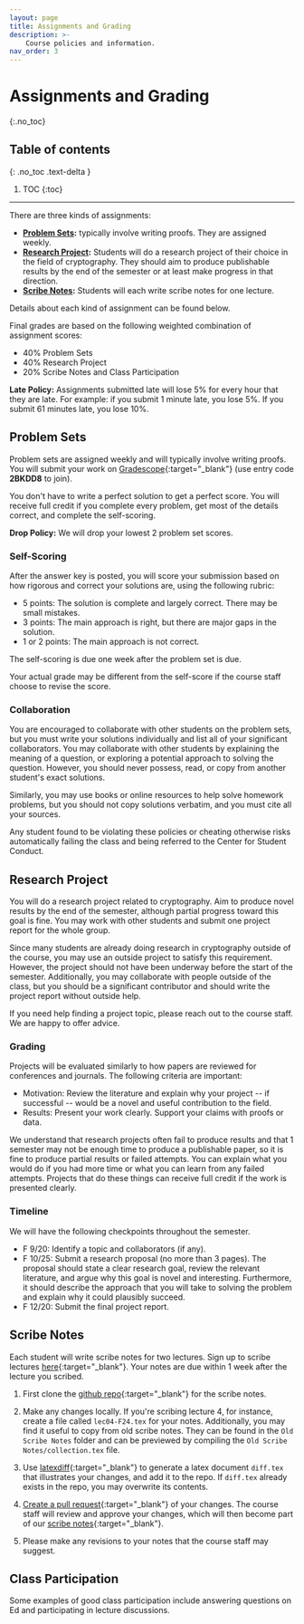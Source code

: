 ```yaml
---
layout: page
title: Assignments and Grading
description: >-
    Course policies and information.
nav_order: 3
---
```


# Assignments and Grading
{:.no_toc}

## Table of contents
{: .no_toc .text-delta }

1. TOC
{:toc}

---

There are three kinds of assignments:
*   **[Problem Sets](#problem-sets):** typically involve writing proofs. They are assigned weekly.
*   **[Research Project](#research-project):** Students will do a research project of their choice in the field of cryptography. They should aim to produce publishable results by the end of the semester or at least make progress in that direction.
*   **[Scribe Notes](#scribe-notes):** Students will each write scribe notes for one lecture.

Details about each kind of assignment can be found below.

Final grades are based on the following weighted combination of assignment scores:
*   40% Problem Sets
*   40% Research Project
*   20% Scribe Notes and Class Participation

**Late Policy:** Assignments submitted late will lose 5% for every hour that they are late. For example: if you submit 1 minute late, you lose 5%. If you submit 61 minutes late, you lose 10%.


## Problem Sets
Problem sets are assigned weekly and will typically involve writing proofs. You will submit your work on [Gradescope](https://www.gradescope.com/courses/799228){:target="_blank"} (use entry code **2BKDD8** to join).

You don't have to write a perfect solution to get a perfect score. You will receive full credit if you complete every problem, get most of the details correct, and complete the self-scoring.

**Drop Policy:** We will drop your lowest 2 problem set scores.

### Self-Scoring
After the answer key is posted, you will score your submission based on how rigorous and correct your solutions are, using the following rubric:
* 5 points: The solution is complete and largely correct. There may be small mistakes.
* 3 points: The main approach is right, but there are major gaps in the solution.
* 1 or 2 points: The main approach is not correct.

The self-scoring is due one week after the problem set is due.

Your actual grade may be different from the self-score if the course staff choose to revise the score.

### Collaboration
You are encouraged to collaborate with other students on the problem sets, but you must write your solutions individually and list all of your significant collaborators. You may collaborate with other students by explaining the meaning of a question, or exploring a potential approach to solving the question. However, you should never possess, read, or copy from another student's exact solutions.

Similarly, you may use books or online resources to help solve homework problems, but you should not copy solutions verbatim, and you must cite all your sources.

Any student found to be violating these policies or cheating otherwise risks automatically failing the class and being referred to the Center for Student Conduct.

## Research Project
You will do a research project related to cryptography. Aim to produce novel results by the end of the semester, although partial progress toward this goal is fine. You may work with other students and submit one project report for the whole group. 

Since many students are already doing research in cryptography outside of the course, you may use an outside project to satisfy this requirement. However, the project should not have been underway before the start of the semester. Additionally, you may collaborate with people outside of the class, but you should be a significant contributor and should write the project report without outside help.

If you need help finding a project topic, please reach out to the course staff. We are happy to offer advice.

### Grading
Projects will be evaluated similarly to how papers are reviewed for conferences and journals. The following criteria are important:
*   Motivation: Review the literature and explain why your project -- if successful -- would be a novel and useful contribution to the field.
*   Results: Present your work clearly. Support your claims with proofs or data.

We understand that research projects often fail to produce results and that 1 semester may not be enough time to produce a publishable paper, so it is fine to produce partial results or failed attempts. You can explain what you would do if you had more time or what you can learn from any failed attempts. Projects that do these things can receive full credit if the work is presented clearly.

### Timeline
We will have the following checkpoints throughout the semester.
*   F 9/20: Identify a topic and collaborators (if any).
*   F 10/25: Submit a research proposal (no more than 3 pages). The proposal should state a clear research goal, review the relevant literature, and argue why this goal is novel and interesting. Furthermore, it should describe the approach that you will take to solving the problem and explain why it could plausibly succeed.
*   F 12/20: Submit the final project report.

## Scribe Notes
Each student will write scribe notes for two lectures. Sign up to scribe lectures [here](https://docs.google.com/spreadsheets/d/174bPvR3db2Uvda138NZWzITQixrS3XxK4Cn-1Ie1gLM/edit?usp=sharing){:target="_blank"}. Your notes are due within 1 week after the lecture you scribed.

1. First clone the [github repo](https://github.com/sanjamg/276-F24-Notes.git){:target="_blank"} for the scribe notes.

2. Make any changes locally. If you're scribing lecture 4, for instance, create a file called `lec04-F24.tex` for your notes. Additionally, you may find it useful to copy from old scribe notes. They can be found in the `Old Scribe Notes` folder and can be previewed by compiling the `Old Scribe Notes/collection.tex` file.

3. Use [latexdiff](https://www.overleaf.com/learn/latex/Articles/How_to_use_latexdiff_on_Overleaf){:target="_blank"} to generate a latex document `diff.tex` that illustrates your changes, and add it to the repo. If `diff.tex` already exists in the repo, you may overwrite its contents.

4. [Create a pull request](https://docs.github.com/en/pull-requests/collaborating-with-pull-requests/proposing-changes-to-your-work-with-pull-requests/creating-a-pull-request){:target="_blank"} of your changes. The course staff will review and approve your changes, which will then become part of our [scribe notes](/assets/lecture-notes/collection-F24.pdf){:target="_blank"}. 

5. Please make any revisions to your notes that the course staff may suggest.

## Class Participation
Some examples of good class participation include answering questions on Ed and participating in lecture discussions.
